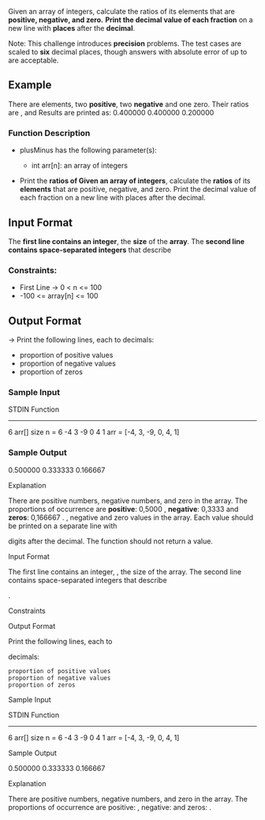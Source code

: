 Given an array of integers, calculate the ratios of its elements that are **positive, negative, and zero.**
**Print the decimal value of each fraction** on a new line with **places** after the **decimal**.

Note: This challenge introduces **precision** problems. The test cases are scaled to **six** decimal places, though answers with absolute error of up to are acceptable.

## Example
There are elements, two **positive**, two **negative** and one zero. Their ratios are , and Results are printed as:
  0.400000
  0.400000
  0.200000

### Function Description
* plusMinus has the following parameter(s):
   - int arr[n]: an array of integers

* Print the **ratios of Given an array of integers**, calculate the **ratios** of its **elements** that are positive, negative, and zero. Print the decimal value of each fraction on a new line with places after the decimal.

## Input Format

The **first line contains an integer**, the **size** of the **array**. The **second line contains space-separated integers** that describe 
### Constraints: 
  * First Line -> 0 < n <= 100
  * -100 <= array[n] <= 100
  
## Output Format

-> Print the following lines, each to decimals:
   * proportion of positive values
   * proportion of negative values
   *  proportion of zeros

### Sample Input

STDIN           Function
-----           --------
6               arr[] size n = 6
-4 3 -9 0 4 1   arr = [-4, 3, -9, 0, 4, 1]

### Sample Output

0.500000
0.333333
0.166667

Explanation

There are positive numbers, negative numbers, and zero in the array. The proportions of occurrence are **positive**: 0,5000 , **negative**: 0,3333 and **zeros**: 0,166667 . , negative and zero values in the array. Each value should be printed on a separate line with

digits after the decimal. The function should not return a value.

Input Format

The first line contains an integer,
, the size of the array.
The second line contains space-separated integers that describe

.

Constraints


Output Format

Print the following
lines, each to

decimals:

    proportion of positive values
    proportion of negative values
    proportion of zeros

Sample Input

STDIN           Function
-----           --------
6               arr[] size n = 6
-4 3 -9 0 4 1   arr = [-4, 3, -9, 0, 4, 1]

Sample Output

0.500000
0.333333
0.166667

Explanation

There are
positive numbers, negative numbers, and zero in the array.
The proportions of occurrence are positive: , negative: and zeros: . 